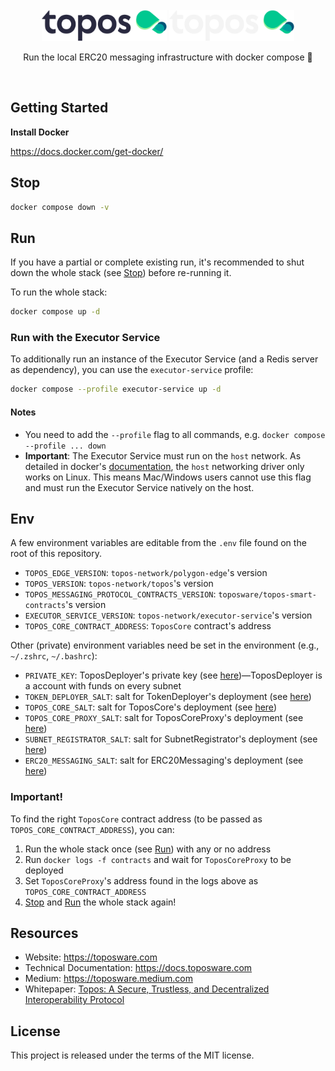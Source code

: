 <div id="top"></div>
<!-- PROJECT LOGO -->
<br />
<div align="center">

  <img src="./.github/assets/topos_logo.png#gh-light-mode-only" alt="Logo" width="200">
  <img src="./.github/assets/topos_logo_dark.png#gh-dark-mode-only" alt="Logo" width="200">

<br />

<p align="center">
Run the local ERC20 messaging infrastructure with docker compose 🐳
</p>

<br />

</div>

## Getting Started

**Install Docker**

https://docs.docker.com/get-docker/

## Stop

```sh
docker compose down -v
```

## Run

If you have a partial or complete existing run, it's recommended to shut down the whole stack (see [Stop](#stop)) before re-running it.

To run the whole stack:

```sh
docker compose up -d
```

### Run with the Executor Service

To additionally run an instance of the Executor Service (and a Redis server as dependency), you can use the `executor-service` profile:

```sh
docker compose --profile executor-service up -d
```

#### Notes

- You need to add the `--profile` flag to all commands, e.g. `docker compose --profile ... down`
- **Important**: The Executor Service must run on the `host` network. As detailed in docker's [documentation](https://docs.docker.com/network/host/), the `host` networking driver only works on Linux. This means Mac/Windows users cannot use this flag and must run the Executor Service natively on the host.

## Env

A few environment variables are editable from the `.env` file found on the root of this repository.

- `TOPOS_EDGE_VERSION`: `topos-network/polygon-edge`'s version
- `TOPOS_VERSION`: `topos-network/topos`'s version
- `TOPOS_MESSAGING_PROTOCOL_CONTRACTS_VERSION`: `toposware/topos-smart-contracts`'s version
- `EXECUTOR_SERVICE_VERSION`: `topos-network/executor-service`'s version
- `TOPOS_CORE_CONTRACT_ADDRESS`: `ToposCore` contract's address

Other (private) environment variables need be set in the environment (e.g., `~/.zshrc`, `~/.bashrc`):

- `PRIVATE_KEY`: ToposDeployer's private key (see [here](https://www.notion.so/Devnet-Info-8091660458cb4e2ebc5e1c8b79c8671e#5c5f0fc051244f4f8ebaaa1c57c0db24))—ToposDeployer is a account with funds on every subnet
- `TOKEN_DEPLOYER_SALT`: salt for TokenDeployer's deployment (see [here](https://www.notion.so/Devnet-Info-8091660458cb4e2ebc5e1c8b79c8671e#2a9173f7c2814c0fbbab97962dd1762c))
- `TOPOS_CORE_SALT`: salt for ToposCore's deployment (see [here](https://www.notion.so/Devnet-Info-8091660458cb4e2ebc5e1c8b79c8671e#2a9173f7c2814c0fbbab97962dd1762c))
- `TOPOS_CORE_PROXY_SALT`: salt for ToposCoreProxy's deployment (see [here](https://www.notion.so/Devnet-Info-8091660458cb4e2ebc5e1c8b79c8671e#2a9173f7c2814c0fbbab97962dd1762c))
- `SUBNET_REGISTRATOR_SALT`: salt for SubnetRegistrator's deployment (see [here](https://www.notion.so/Devnet-Info-8091660458cb4e2ebc5e1c8b79c8671e#2a9173f7c2814c0fbbab97962dd1762c))
- `ERC20_MESSAGING_SALT`: salt for ERC20Messaging's deployment (see [here](https://www.notion.so/Devnet-Info-8091660458cb4e2ebc5e1c8b79c8671e#2a9173f7c2814c0fbbab97962dd1762c))

### Important!

To find the right `ToposCore` contract address (to be passed as `TOPOS_CORE_CONTRACT_ADDRESS`), you can:

1. Run the whole stack once (see [Run](#run)) with any or no address
2. Run `docker logs -f contracts` and wait for `ToposCoreProxy` to be deployed
3. Set `ToposCoreProxy`'s address found in the logs above as `TOPOS_CORE_CONTRACT_ADDRESS`
4. [Stop](#stop) and [Run](#run) the whole stack again!

## Resources

- Website: https://toposware.com
- Technical Documentation: https://docs.toposware.com
- Medium: https://toposware.medium.com
- Whitepaper: [Topos: A Secure, Trustless, and Decentralized
  Interoperability Protocol](https://arxiv.org/pdf/2206.03481.pdf)

## License

This project is released under the terms of the MIT license.
